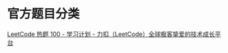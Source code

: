 # 官方题目分类

[LeetCode 热题 100 - 学习计划 - 力扣（LeetCode）全球极客挚爱的技术成长平台](https://leetcode.cn/studyplan/top-100-liked/)
